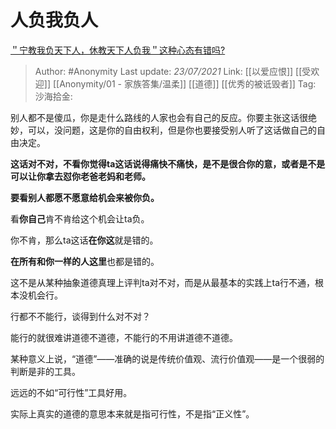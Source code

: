 # 人负我负人
[＂宁教我负天下人，休教天下人负我＂这种心态有错吗?](https://www.zhihu.com/question/23684658/answer/1891303286)

> Author: #Anonymity
> Last update: *23/07/2021*
> Link: [[以爱应恨]] [[受欢迎]] [[Anonymity/01 - 家族答集/温柔]] [[道德]] [[优秀的被诋毁者]]
> Tag:
> 沙海拾金:

别人都不是傻瓜，你是走什么路线的人家也会有自己的反应。你要主张这话很绝妙，可以，没问题，这是你的自由权利，但是你也要接受别人听了这话做自己的自由决定。

**这话对不对，不看你觉得ta这话说得痛快不痛快，是不是很合你的意，或者是不是可以让你拿去怼你老爸老妈和老师。**

**要看别人都愿不愿意给机会来被你负。**

看**你自己**肯不肯给这个机会让ta负。

你不肯，那么ta这话**在你这**就是错的。

**在所有和你一样的人这里**也都是错的。

这不是从某种抽象道德真理上评判ta对不对，而是从最基本的实践上ta行不通，根本没机会行。

行都不不能行，谈得到什么对不对？

能行的就很难讲道德不道德，不能行的不用讲道德不道德。

某种意义上说，“道德”——准确的说是传统价值观、流行价值观——是一个很弱的判断是非的工具。

远远的不如“可行性”工具好用。

实际上真实的道德的意思本来就是指可行性，不是指“正义性”。
